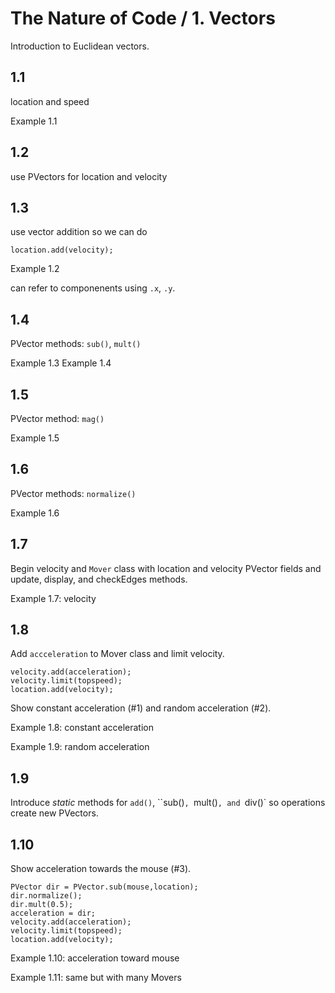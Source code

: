 # The Nature of Code / 1. Vectors

Introduction to Euclidean vectors.

## 1.1

location and speed

Example 1.1

## 1.2

use PVectors for location and velocity

## 1.3

use vector addition so we can do

    location.add(velocity);

Example 1.2

can refer to componenents using `.x`, `.y`.

## 1.4

PVector methods: `sub()`, `mult()`

Example 1.3
Example 1.4

## 1.5

PVector method: `mag()`

Example 1.5

## 1.6

PVector methods: `normalize()`

Example 1.6

## 1.7

Begin velocity and `Mover` class with location and velocity PVector fields and update, display, and checkEdges methods.

Example 1.7: velocity

## 1.8

Add `accceleration` to Mover class and limit velocity.

    velocity.add(acceleration);
    velocity.limit(topspeed);
    location.add(velocity);

Show constant acceleration (#1) and random acceleration (#2).

Example 1.8: constant acceleration

Example 1.9: random acceleration

## 1.9

Introduce *static* methods for `add()`, ``sub()`, `mult()`, and `div()` so operations create new PVectors.

## 1.10

Show acceleration towards the mouse (#3).

    PVector dir = PVector.sub(mouse,location);
    dir.normalize();
    dir.mult(0.5);
    acceleration = dir;
    velocity.add(acceleration);
    velocity.limit(topspeed);
    location.add(velocity);

Example 1.10: acceleration toward mouse

Example 1.11: same but with many Movers
